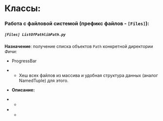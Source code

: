 # Классы:
### Работа с файловой системой (префикс файлов - `[Files]`):
##### `[Files] ListOfPathlibPath.py`

**Назначение**: получение списка объектов `Path` конкретной директории
*Фичи:*
- ProgressBar
- - Хеш всех файлов из массива и удобная структура данных (аналог NamedTuple) для этого.

- **Описание:**
- - 
- -  


